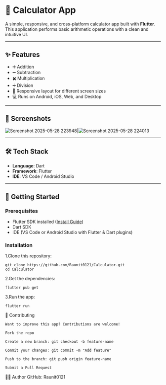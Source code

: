 # 🧮 Calculator App

A simple, responsive, and cross-platform calculator app built with **Flutter**. This application performs basic arithmetic operations with a clean and intuitive UI.

---

## ✨ Features

- ➕ Addition
- ➖ Subtraction
- ✖️ Multiplication
- ➗ Division
- 📱 Responsive layout for different screen sizes
- 💻 Runs on Android, iOS, Web, and Desktop

---

## 📸 Screenshots

![Screenshot 2025-05-28 223948](https://github.com/user-attachments/assets/f6683fbc-05e7-414d-b0c2-d2853aaf90aa)|![Screenshot 2025-05-28 224013](https://github.com/user-attachments/assets/8da83c0b-f083-4562-b29e-c1693dc0eec6)


---

## 🛠️ Tech Stack

- **Language**: Dart
- **Framework**: Flutter
- **IDE**: VS Code / Android Studio

---

## 🚀 Getting Started

### Prerequisites

- Flutter SDK installed ([Install Guide](https://docs.flutter.dev/get-started/install))
- Dart SDK
- IDE (VS Code or Android Studio with Flutter & Dart plugins)

### Installation

  1.Clone this repository:

    git clone https://github.com/Raunit0121/Calculator.git
    cd Calculator

  2.Get the dependencies:

    flutter pub get

  3.Run the app:

    flutter run


🤝 Contributing

    Want to improve this app? Contributions are welcome!

    Fork the repo

    Create a new branch: git checkout -b feature-name

    Commit your changes: git commit -m "Add feature"

    Push to the branch: git push origin feature-name

    Submit a Pull Request


🙋‍♂️ Author
    GitHub: Raunit0121




